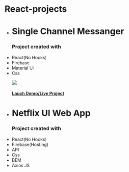  # React-projects

 
<ul>
  <li><h1>Single Channel Messanger</h1>
   <p><h3>Project created with</h3><li>React(No Hooks)</li><li>Firebase</li><li>Material Ui</li> <li>Css</li></P>
   <img src="https://github.com/abodmicheal/React-projects/blob/master/Single-Channel-Messanger/public/20200825_112955.gif?raw=true" />
   <h4><a href="https://single-channel-messanger.web.app" target="_blank">Lauch Demo/Live Project</a></h4>
    
<li><h1>Netflix UI Web App</h1>
   <p><h3>Project created with</h3><li>React(No Hooks)</li><li>Firebase(Hosting)</li><li> API</li> <li>Css</li><li>BEM</li><li>Axios JS</li></P>
    
   
 </ul>
